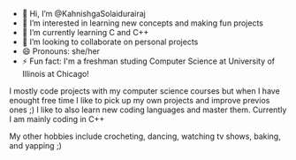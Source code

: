 - 👋 Hi, I’m @KahnishgaSolaidurairaj
- 👀 I’m interested in learning new concepts and making fun projects
- 🌱 I’m currently learning C and C++
- 💞️ I’m looking to collaborate on personal projects
- 😄 Pronouns: she/her
- ⚡ Fun fact: I'm a freshman studing Computer Science at University of Illinois at Chicago! 

I mostly code projects with my computer science courses but when I have enought free time I like to pick up my own projects and improve previos ones ;) 
I like to also learn new coding languages and master them. Currently I am mainly coding in C++

My other hobbies include crocheting, dancing, watching tv shows, baking, and yapping ;)

<!---
KahnishgaSolaidurairaj/KahnishgaSolaidurairaj is a ✨ special ✨ repository because its `README.md` (this file) appears on your GitHub profile.
You can click the Preview link to take a look at your changes.
--->
